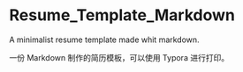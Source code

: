 # Resume_Template_Markdown
A minimalist resume template made whit markdown.

一份 Markdown 制作的简历模板，可以使用 Typora 进行打印。
